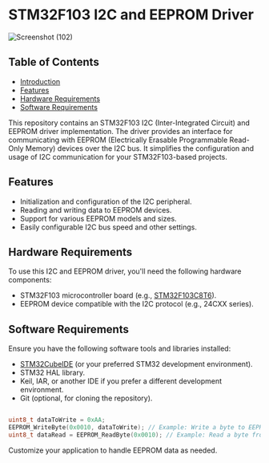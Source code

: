 # STM32F103 I2C and EEPROM Driver

![Screenshot (102)](https://github.com/aliabooof/embedded_System_Online_Diploma/assets/62174374/99e114b3-f661-41f4-bf21-f551bbf75bb0)

## Table of Contents

- [Introduction](#introduction)
- [Features](#features)
- [Hardware Requirements](#hardware-requirements)
- [Software Requirements](#software-requirements)

This repository contains an STM32F103 I2C (Inter-Integrated Circuit) and EEPROM driver implementation. The driver provides an interface for communicating with EEPROM (Electrically Erasable Programmable Read-Only Memory) devices over the I2C bus. It simplifies the configuration and usage of I2C communication for your STM32F103-based projects.

## Features

- Initialization and configuration of the I2C peripheral.
- Reading and writing data to EEPROM devices.
- Support for various EEPROM models and sizes.
- Easily configurable I2C bus speed and other settings.

## Hardware Requirements

To use this I2C and EEPROM driver, you'll need the following hardware components:

- STM32F103 microcontroller board (e.g., [STM32F103C8T6](https://www.st.com/en/microcontrollers-microprocessors/stm32f103.html)).
- EEPROM device compatible with the I2C protocol (e.g., 24CXX series).

## Software Requirements

Ensure you have the following software tools and libraries installed:

- [STM32CubeIDE](https://www.st.com/en/development-tools/stm32cubeide.html) (or your preferred STM32 development environment).
- STM32 HAL library.
- Keil, IAR, or another IDE if you prefer a different development environment.
- Git (optional, for cloning the repository).


```c

uint8_t dataToWrite = 0xAA;
EEPROM_WriteByte(0x0010, dataToWrite); // Example: Write a byte to EEPROM address 0x0010
uint8_t dataRead = EEPROM_ReadByte(0x0010); // Example: Read a byte from EEPROM address 0x0010
```
Customize your application to handle EEPROM data as needed.


